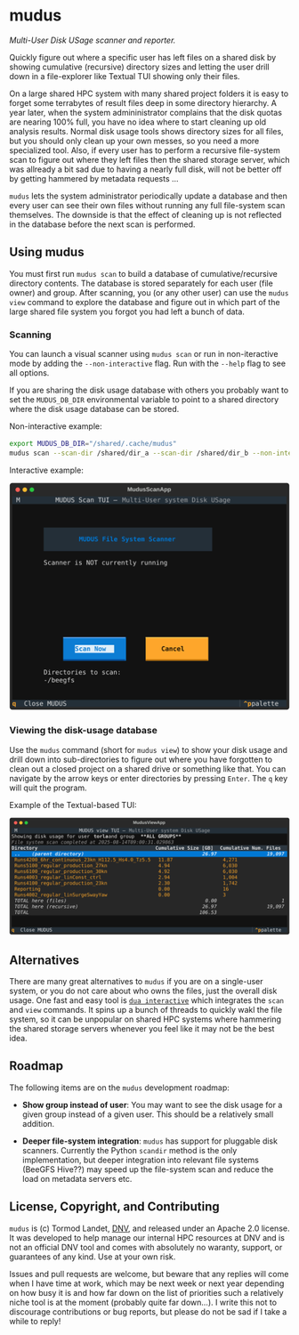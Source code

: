 # mudus

*Multi-User Disk USage scanner and reporter.*

Quickly figure out where a specific user has left files on a shared disk by showing cumulative (recursive) directory sizes and letting the user drill down in a file-explorer like Textual TUI
showing only their files.

On a large shared HPC system with many shared project folders it is easy to forget some terrabytes of result files deep in some directory hierarchy. A year later, when the system admininistrator complains that the disk quotas are nearing 100% full, you have no idea where to start cleaning up old analysis results. Normal disk usage tools shows directory sizes for all files, but you should only clean up your own messes, so you need a more specialized tool. Also, if every user has to perform a recursive file-system scan to figure out where they left files then the shared storage server, which was allready a bit sad due to having a nearly full disk, will not be better off by getting hammered by metadata requests ...

`mudus` lets the system administrator periodically update a database and then every user can see their own files without running any full file-system scan themselves.
The downside is that the effect of cleaning up is not reflected in the database before the next scan is performed.


## Using mudus

You must first run `mudus scan` to build a database of cumulative/recursive directory contents.
The database is stored separately for each user (file owner) and group.
After scanning, you (or any other user) can use the `mudus view` command to explore the database and figure out in which part of the large shared file system you forgot you had left a bunch of data.


### Scanning

You can launch a visual scanner using `mudus scan` or run in non-iteractive mode by adding the `--non-interactive` flag. Run with the `--help` flag to see all options.

If you are sharing the disk usage database with others you probably want to set the `MUDUS_DB_DIR`
environmental variable to point to a shared directory where the disk usage database can be stored.

Non-interactive example:

```bash
export MUDUS_DB_DIR="/shared/.cache/mudus"
mudus scan --scan-dir /shared/dir_a --scan-dir /shared/dir_b --non-interactive
```

Interactive example:

![Screenshot the `mudus scan` TUI](/docs/figures/MudusScanApp.svg)


### Viewing the disk-usage database

Use the `mudus` command (short for `mudus view`) to show your disk usage and drill down into sub-directories to figure out where you have forgotten to clean out a closed project on a shared drive or something like that. You can navigate by the arrow keys or enter directories by pressing `Enter`. The `q` key will quit the program.

Example of the Textual-based TUI:

![Screenshot the `mudus view` TUI](/docs/figures/MudusViewApp.svg)


## Alternatives

There are many great alternatives to `mudus` if you are on a single-user system, or you do not care about who owns the files, just the overall disk usage. One fast and easy tool is [`dua interactive`](https://github.com/Byron/dua-cli) which integrates the `scan` and `view` commands. It spins up a bunch of threads to quickly wakl the file system, so it can be unpopular on shared HPC systems where hammering the shared storage servers whenever you feel like it may not be the best idea.


## Roadmap

The following items are on the `mudus` development roadmap:

* **Show group instead of user**: You may want to see the disk usage for a given group instead of a given user. This should be a relatively small addition.

* **Deeper file-system integration**: `mudus` has support for pluggable disk scanners. Currently the Python `scandir` method is the only implementation, but deeper integration into relevant file systems (BeeGFS Hive??) may speed up the file-system scan and reduce the load on metadata servers etc.


## License, Copyright, and Contributing

`mudus` is (c) Tormod Landet, [DNV](https://www.dnv.com/maritime/advisory/), and released under an Apache 2.0 license. It was developed to help manage our internal HPC resources at DNV and is not an official DNV tool and comes with absolutely no waranty, support, or guarantees of any kind. Use at your own risk.

Issues and pull requests are welcome, but beware that any replies will come when I have time at work, which may be next week or next year depending on how busy it is and how far down on the list of priorities such a relatively niche tool is at the moment (probably quite far down...).
I write this not to discourage contributions or bug reports, but please do not be sad if I take a while to reply!
